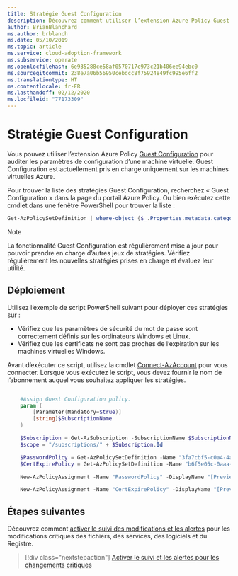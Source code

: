 ```yaml
---
title: Stratégie Guest Configuration
description: Découvrez comment utiliser l’extension Azure Policy Guest Configuration pour auditer les paramètres de configuration d’une machine virtuelle Azure.
author: BrianBlanchard
ms.author: brblanch
ms.date: 05/10/2019
ms.topic: article
ms.service: cloud-adoption-framework
ms.subservice: operate
ms.openlocfilehash: 6e935288ce58af0570717c973c21b406ee94ebc0
ms.sourcegitcommit: 238e7a06b56950cebdcc8f75924849fc995e6ff2
ms.translationtype: HT
ms.contentlocale: fr-FR
ms.lasthandoff: 02/12/2020
ms.locfileid: "77173309"
---
```

# <a name="guest-configuration-policy"></a>Stratégie Guest Configuration

Vous pouvez utiliser l’extension Azure Policy [Guest Configuration](https://docs.microsoft.com/azure/governance/policy/concepts/guest-configuration) pour auditer les paramètres de configuration d’une machine virtuelle. Guest Configuration est actuellement pris en charge uniquement sur les machines virtuelles Azure.

Pour trouver la liste des stratégies Guest Configuration, recherchez « Guest Configuration » dans la page du portail Azure Policy. Ou bien exécutez cette cmdlet dans une fenêtre PowerShell pour trouver la liste :

```powershell
Get-AzPolicySetDefinition | where-object {$_.Properties.metadata.category -eq "Guest Configuration"}
```

> [!NOTE]
> La fonctionnalité Guest Configuration est régulièrement mise à jour pour pouvoir prendre en charge d’autres jeux de stratégies. Vérifiez régulièrement les nouvelles stratégies prises en charge et évaluez leur utilité.

<!-- TODO: Update these links when available. 

By default, we recommend that you enable the following policies:

- [Preview]: Audit to verify that password-security settings are correct on Linux and Windows machines.
- Audit to verify that certificates are not nearing expiration on Windows VMs.

-->

## <a name="deployment"></a>Déploiement

Utilisez l’exemple de script PowerShell suivant pour déployer ces stratégies sur :

- Vérifiez que les paramètres de sécurité du mot de passe sont correctement définis sur les ordinateurs Windows et Linux.
- Vérifiez que les certificats ne sont pas proches de l’expiration sur les machines virtuelles Windows.

 Avant d’exécuter ce script, utilisez la cmdlet [Connect-AzAccount](https://docs.microsoft.com/powershell/module/az.accounts/connect-azaccount?view=azps-2.1.0) pour vous connecter. Lorsque vous exécutez le script, vous devez fournir le nom de l’abonnement auquel vous souhaitez appliquer les stratégies.

```powershell

    #Assign Guest Configuration policy.
    param (
        [Parameter(Mandatory=$true)]
        [string]$SubscriptionName
    )

    $Subscription = Get-AzSubscription -SubscriptionName $SubscriptionName
    $scope = "/subscriptions/" + $Subscription.Id

    $PasswordPolicy = Get-AzPolicySetDefinition -Name "3fa7cbf5-c0a4-4a59-85a5-cca4d996d5a6"
    $CertExpirePolicy = Get-AzPolicySetDefinition -Name "b6f5e05c-0aaa-4337-8dd4-357c399d12ae"

    New-AzPolicyAssignment -Name "PasswordPolicy" -DisplayName "[Preview]: Audit that password security settings are set correctly inside Linux and Windows machines" -Scope $scope -PolicySetDefinition $PasswordPolicy -AssignIdentity -Location eastus

    New-AzPolicyAssignment -Name "CertExpirePolicy" -DisplayName "[Preview]: Audit that certificates are not expiring on Windows VMs" -Scope $scope -PolicySetDefinition $CertExpirePolicy -AssignIdentity -Location eastus

```

## <a name="next-steps"></a>Étapes suivantes

Découvrez comment [activer le suivi des modifications et les alertes](./enable-tracking-alerting.md) pour les modifications critiques des fichiers, des services, des logiciels et du Registre.

> [!div class="nextstepaction"]
> [Activer le suivi et les alertes pour les changements critiques](./enable-tracking-alerting.md)
